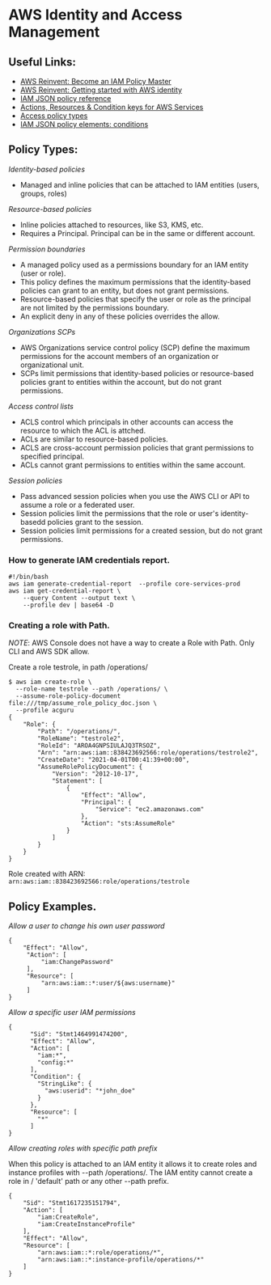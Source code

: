 # AWS Identity and Access Management

## Useful Links:

* [AWS Reinvent: Become an IAM Policy Master](https://www.youtube.com/watch?v=YQsK4MtsELU)
* [AWS Reinvent: Getting started with AWS identity](https://www.youtube.com/watch?v=Zvz-qYYhvMk)
* [IAM JSON policy reference](https://docs.aws.amazon.com/IAM/latest/UserGuide/reference_policies.html)
* [Actions, Resources & Condition keys for AWS Services](https://docs.aws.amazon.com/service-authorization/latest/reference/reference_policies_actions-resources-contextkeys.html)
* [Access policy types](https://docs.aws.amazon.com/IAM/latest/UserGuide/access_policies.html#access_policy-types)
* [IAM JSON policy elements: conditions](https://docs.aws.amazon.com/IAM/latest/UserGuide/reference_policies_elements_condition.html)

## Policy Types:

*Identity-based policies*
* Managed and inline policies that can be attached to IAM entities
  (users, groups, roles)

*Resource-based policies*
* Inline policies attached to resources, like S3, KMS, etc.
* Requires a Principal. Principal can be in the same or different account.

*Permission boundaries*
* A managed policy used as a permissions boundary for an IAM entity (user or role).
* This policy defines the maximum permissions that the identity-based policies can
  grant to an entity, but does not grant permissions.
* Resource-based policies that specify the user or role as the principal
  are not limited by the permissions boundary.
* An explicit deny in any of these policies overrides the allow.

*Organizations SCPs*
* AWS Organizations service control policy (SCP) define the maximum permissions
  for the account members of an organization or organizational unit.
* SCPs limit permissions  that identity-based policies or resource-based
  policies grant to entities within the account, but do not grant permissions.

*Access control lists*
* ACLS control which principals in other accounts can access the resource to
  which the ACL is attched.
* ACLs are similar to resource-based policies.
* ACLS are cross-account permission policies that grant permissions to specified
  principal.
* ACLs cannot grant permissions to entities within the same account.

*Session policies*
* Pass advanced session policies when you use the AWS CLI or API to assume a
  role or a federated user.
* Session policies limit the permissions that the role or user's identity-basedd
  policies grant to the session.
* Session policies limit permissions for a created session, but do  not grant
  permissions.




### How to generate IAM credentials report.
```
#!/bin/bash
aws iam generate-credential-report  --profile core-services-prod
aws iam get-credential-report \
    --query Content --output text \
    --profile dev | base64 -D

```

### Creating a role with Path.
*NOTE*: AWS Console does not have a way to create a Role with Path. Only
        CLI and AWS SDK allow.

Create a role testrole,  in path /operations/

```
$ aws iam create-role \
  --role-name testrole --path /operations/ \
  --assume-role-policy-document file:///tmp/assume_role_policy_doc.json \
  --profile acguru
{
    "Role": {
        "Path": "/operations/",
        "RoleName": "testrole2",
        "RoleId": "AROA4GNPSIULAJQ3TRSOZ",
        "Arn": "arn:aws:iam::838423692566:role/operations/testrole2",
        "CreateDate": "2021-04-01T00:41:39+00:00",
        "AssumeRolePolicyDocument": {
            "Version": "2012-10-17",
            "Statement": [
                {
                    "Effect": "Allow",
                    "Principal": {
                        "Service": "ec2.amazonaws.com"
                    },
                    "Action": "sts:AssumeRole"
                }
            ]
        }
    }
}

```

Role created with ARN: ```arn:aws:iam::838423692566:role/operations/testrole```


## Policy Examples.

*Allow a user to change his own user password*

```
{
    "Effect": "Allow",
     "Action": [
         "iam:ChangePassword"
     ],
     "Resource": [
         "arn:aws:iam::*:user/${aws:username}"
     ]
}
```

*Allow a specific user IAM permissions*

```
{
      "Sid": "Stmt1464991474200",
      "Effect": "Allow",
      "Action": [
        "iam:*",
        "config:*"
      ],
      "Condition": {
        "StringLike": {
          "aws:userid": "*john_doe"
        }
      },
      "Resource": [
        "*"
      ]
}
```

*Allow creating roles with specific path prefix*

When this policy is attached to an IAM entity it allows it to create roles
and instance profiles with --path /operations/. The IAM entity cannot create a
role in / 'default' path or any other --path prefix.

```
{
    "Sid": "Stmt1617235151794",
    "Action": [
        "iam:CreateRole",
        "iam:CreateInstanceProfile"
    ],
    "Effect": "Allow",
    "Resource": [
        "arn:aws:iam::*:role/operations/*",
        "arn:aws:iam::*:instance-profile/operations/*"
    ]
}
```


















